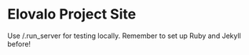 # Elovalo Project Site

Use /.run\_server for testing locally. Remember to set up Ruby and Jekyll before!

